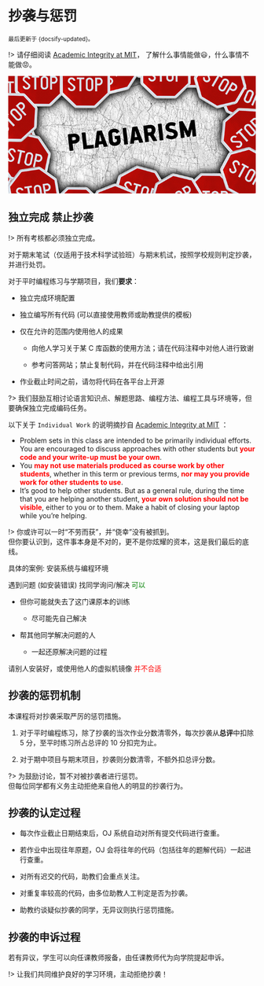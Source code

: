 # 抄袭与惩罚

<small>最后更新于 {docsify-updated}。</small>

!> 请仔细阅读 [Academic Integrity at MIT](http://integrity.mit.edu/)，
了解什么事情能做:smiley:，什么事情不能做:rage:。

![no plagiarism](.assets/images/no-plagiarism.jpg ':size=500')

## 独立完成 禁止抄袭

!> 所有考核都必须独立完成。

对于期末笔试（仅适用于技术科学试验班）与期末机试，按照学校规则判定抄袭，并进行处罚。

对于平时编程练习与学期项目，我们**要求**：

- 独立完成环境配置

- 独立编写所有代码 (可以直接使用教师或助教提供的模板)

- 仅在允许的范围内使用他人的成果

  - 向他人学习关于某 C 库函数的使用方法；请在代码注释中对他人进行致谢

  - 参考问答网站；禁止复制代码，并在代码注释中给出引用

- 作业截止时间之前，请勿将代码在各平台上开源

?> 我们鼓励互相讨论语言知识点、解题思路、编程方法、编程工具与环境等，但要确保独立完成编码任务。

以下关于 `Individual Work` 的说明摘抄自 [Academic Integrity at MIT](http://integrity.mit.edu/handbook/writing-code) ：
- Problem sets in this class are intended to be primarily individual efforts. You are encouraged to discuss approaches with other students but **<font color="red">your code and your write-up must be your own</font>**.
- You **<font color="red">may not use materials produced as course work by other students</font>**,
whether in this term or previous terms, **<font color="red">nor may you provide work for other students to use</font>**.
- It’s good to help other students. But as a general rule, during the time that you are helping another student, **<font color="red">your own solution should not be visible</font>**,
either to you or to them. Make a habit of closing your laptop while you’re helping.

!> 你或许可以一时“不劳而获”，并“侥幸”没有被抓到。</br>
但你要认识到，这件事本身是不对的，更不是你炫耀的资本，这是我们最后的底线。

具体的案例: 安装系统与编程环境

遇到问题 (如安装错误) 找同学询问/解决 <font color="green">可以</font>

- 但你可能就失去了这门课原本的训练

  - 尽可能先自己解决

- 帮其他同学解决问题的人

  - 一起还原解决问题的过程

请别人安装好，或使用他人的虚拟机镜像 <font color="red">并不合适</font> 

## 抄袭的惩罚机制

本课程将对抄袭采取严厉的惩罚措施。

1. 对于平时编程练习，除了抄袭的当次作业分数清零外，每次抄袭从**总评**中扣除 $5$ 分，至平时练习所占总评的 $10$ 分扣完为止。

2. 对于期中项目与期末项目，抄袭则分数清零，不额外扣总评分数。

?> 为鼓励讨论，暂不对被抄袭者进行惩罚。</br>
但每位同学都有义务主动拒绝来自他人的明显的抄袭行为。

## 抄袭的认定过程

- 每次作业截止日期结束后，OJ 系统自动对所有提交代码进行查重。

- 若作业中出现往年原题，OJ 会将往年的代码（包括往年的题解代码）一起进行查重。

- 对所有迟交的代码，助教们会重点关注。

- 对重复率较高的代码，由多位助教人工判定是否为抄袭。

- 助教约谈疑似抄袭的同学，无异议则执行惩罚措施。

## 抄袭的申诉过程

若有异议，学生可以向任课教师报备，由任课教师代为向学院提起申诉。

!> 让我们共同维护良好的学习环境，主动拒绝抄袭！
